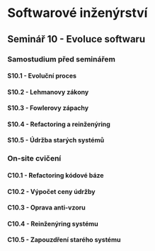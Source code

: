 # Softwarové inženýrství

## Seminář 10 - Evoluce softwaru

### Samostudium před seminářem

#### S10.1 - Evoluční proces

#### S10.2 - Lehmanovy zákony

#### S10.3 - Fowlerovy zápachy

#### S10.4 - Refactoring a reinženýring

#### S10.5 - Údržba starých systémů

### On-site cvičení

#### C10.1 - Refactoring kódové báze

#### C10.2 - Výpočet ceny údržby

#### C10.3 - Oprava anti-vzoru

#### C10.4 - Reinženýring systému

#### C10.5 - Zapouzdření starého systému
